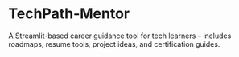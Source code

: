 # TechPath-Mentor
A Streamlit-based career guidance tool for tech learners – includes roadmaps, resume tools, project ideas, and certification guides.
